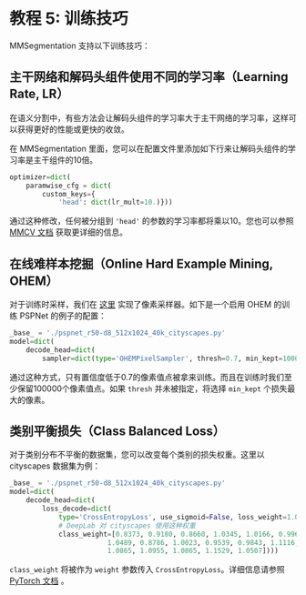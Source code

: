 # 教程 5: 训练技巧

MMSegmentation 支持以下训练技巧：

## 主干网络和解码头组件使用不同的学习率（Learning Rate, LR）

在语义分割中，有些方法会让解码头组件的学习率大于主干网络的学习率，这样可以获得更好的性能或更快的收敛。

在 MMSegmentation 里面，您可以在配置文件里添加如下行来让解码头组件的学习率是主干组件的10倍。

```python
optimizer=dict(
    paramwise_cfg = dict(
        custom_keys={
            'head': dict(lr_mult=10.)}))
```

通过这种修改，任何被分组到 `'head'` 的参数的学习率都将乘以10。您也可以参照 [MMCV 文档](https://mmcv.readthedocs.io/en/latest/api.html#mmcv.runner.DefaultOptimizerConstructor)  获取更详细的信息。

## 在线难样本挖掘（Online Hard Example Mining, OHEM）

对于训练时采样，我们在 [这里](https://github.com/open-mmlab/mmsegmentation/tree/master/mmseg/core/seg/sampler) 实现了像素采样器。如下是一个启用 OHEM 的训练 PSPNet 的例子的配置：

```python
_base_ = './pspnet_r50-d8_512x1024_40k_cityscapes.py'
model=dict(
    decode_head=dict(
        sampler=dict(type='OHEMPixelSampler', thresh=0.7, min_kept=100000)) )
```

通过这种方式，只有置信度低于0.7的像素值点被拿来训练。而且在训练时我们至少保留100000个像素值点。如果 `thresh` 并未被指定，将选择 ``min_kept`` 个损失最大的像素。

## 类别平衡损失（Class Balanced Loss）

对于类别分布不平衡的数据集，您可以改变每个类别的损失权重。这里以 cityscapes 数据集为例：

```python
_base_ = './pspnet_r50-d8_512x1024_40k_cityscapes.py'
model=dict(
    decode_head=dict(
        loss_decode=dict(
            type='CrossEntropyLoss', use_sigmoid=False, loss_weight=1.0,
            # DeepLab 对 cityscapes 使用这种权重
            class_weight=[0.8373, 0.9180, 0.8660, 1.0345, 1.0166, 0.9969, 0.9754,
                        1.0489, 0.8786, 1.0023, 0.9539, 0.9843, 1.1116, 0.9037,
                        1.0865, 1.0955, 1.0865, 1.1529, 1.0507])))
```

`class_weight` 将被作为 `weight` 参数传入 `CrossEntropyLoss`。详细信息请参照 [PyTorch 文档](https://pytorch.org/docs/stable/nn.html?highlight=crossentropy#torch.nn.CrossEntropyLoss) 。

